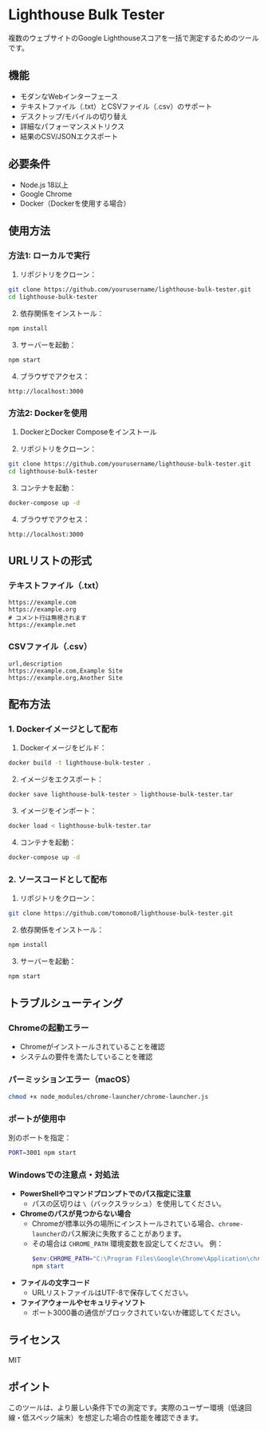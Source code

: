 # Lighthouse Bulk Tester

複数のウェブサイトのGoogle Lighthouseスコアを一括で測定するためのツールです。

## 機能

- モダンなWebインターフェース
- テキストファイル（.txt）とCSVファイル（.csv）のサポート
- デスクトップ/モバイルの切り替え
- 詳細なパフォーマンスメトリクス
- 結果のCSV/JSONエクスポート

## 必要条件

- Node.js 18以上
- Google Chrome
- Docker（Dockerを使用する場合）

## 使用方法

### 方法1: ローカルで実行

1. リポジトリをクローン：
```bash
git clone https://github.com/yourusername/lighthouse-bulk-tester.git
cd lighthouse-bulk-tester
```

2. 依存関係をインストール：
```bash
npm install
```

3. サーバーを起動：
```bash
npm start
```

4. ブラウザでアクセス：
```
http://localhost:3000
```

### 方法2: Dockerを使用

1. DockerとDocker Composeをインストール

2. リポジトリをクローン：
```bash
git clone https://github.com/yourusername/lighthouse-bulk-tester.git
cd lighthouse-bulk-tester
```

3. コンテナを起動：
```bash
docker-compose up -d
```

4. ブラウザでアクセス：
```
http://localhost:3000
```

## URLリストの形式

### テキストファイル（.txt）
```
https://example.com
https://example.org
# コメント行は無視されます
https://example.net
```

### CSVファイル（.csv）
```
url,description
https://example.com,Example Site
https://example.org,Another Site
```

## 配布方法

### 1. Dockerイメージとして配布

1. Dockerイメージをビルド：
```bash
docker build -t lighthouse-bulk-tester .
```

2. イメージをエクスポート：
```bash
docker save lighthouse-bulk-tester > lighthouse-bulk-tester.tar
```

3. イメージをインポート：
```bash
docker load < lighthouse-bulk-tester.tar
```

4. コンテナを起動：
```bash
docker-compose up -d
```

### 2. ソースコードとして配布

1. リポジトリをクローン：
```bash
git clone https://github.com/tomono8/lighthouse-bulk-tester.git
```

2. 依存関係をインストール：
```bash
npm install
```

3. サーバーを起動：
```bash
npm start
```

## トラブルシューティング

### Chromeの起動エラー

- Chromeがインストールされていることを確認
- システムの要件を満たしていることを確認

### パーミッションエラー（macOS）

```bash
chmod +x node_modules/chrome-launcher/chrome-launcher.js
```

### ポートが使用中

別のポートを指定：
```bash
PORT=3001 npm start
```

### Windowsでの注意点・対処法

- **PowerShellやコマンドプロンプトでのパス指定に注意**
  - パスの区切りは `\`（バックスラッシュ）を使用してください。
- **Chromeのパスが見つからない場合**
  - Chromeが標準以外の場所にインストールされている場合、`chrome-launcher`のパス解決に失敗することがあります。
  - その場合は `CHROME_PATH` 環境変数を設定してください。
    例：
    ```powershell
    $env:CHROME_PATH="C:\Program Files\Google\Chrome\Application\chrome.exe"
    npm start
    ```
- **ファイルの文字コード**
  - URLリストファイルはUTF-8で保存してください。
- **ファイアウォールやセキュリティソフト**
  - ポート3000番の通信がブロックされていないか確認してください。 

## ライセンス

MIT 

## ポイント
このツールは、より厳しい条件下での測定です。実際のユーザー環境（低速回線・低スペック端末）を想定した場合の性能を確認できます。
